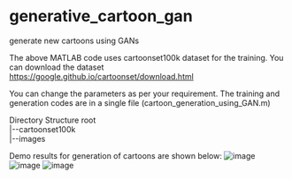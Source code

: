 # generative_cartoon_gan
generate new cartoons using GANs

The above MATLAB code uses cartoonset100k dataset for the training. You can download the dataset https://google.github.io/cartoonset/download.html

You can change the parameters as per your requirement. The training and generation codes are in a single file (cartoon_generation_using_GAN.m)

Directory Structure
root  
|--cartoonset100k  
   |--images

Demo results for generation of cartoons are shown below:
![image](https://user-images.githubusercontent.com/26203136/158542912-2cec724e-111c-465e-994c-cce6c31849b3.png)
![image](https://user-images.githubusercontent.com/26203136/158543008-b6e61444-7234-4da0-b9a5-fe55a194868f.png)
![image](https://user-images.githubusercontent.com/26203136/158543057-c429fe5b-b8bd-4733-a9a0-92943633a770.png)
